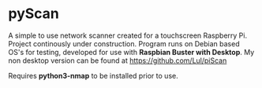 # pyScan
A simple to use network scanner created for a touchscreen Raspberry Pi. Project continously under construction. Program runs on Debian based OS's for testing, developed for use with <b>Raspbian Buster with Desktop</b>. My non desktop version can be found at https://github.com/Lul/piScan

Requires <b>python3-nmap</b> to be installed prior to use. 
